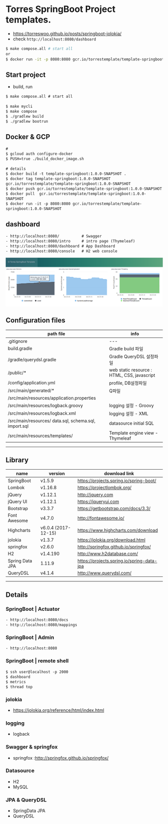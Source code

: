 # Torres SpringBoot Project templates.
- https://torreswoo.github.io/posts/springboot-jolokia/
- check `http://localhost:8080/dashboard`
```bash
$ make compose.all # start all 
or
$ docker run -it -p 8080:8080 gcr.io/torrestemplate/template-springboot:1.0.0-SNAPSHOT
```

## Start project
- build, run
```
$ make compose.all # start all 

$ make mycli
$ make compose
$ ./gradlew build
$ ./gradlew bootrun
```

## Docker & GCP
```
# 
$ gcloud auth configure-docker
$ PUSH=true ./build_docker_image.sh

# details
$ docker build -t template-springboot:1.0.0-SNAPSHOT .
$ docker tag template-springboot:1.0.0-SNAPSHOT gcr.io/torrestemplate/template-springboot:1.0.0-SNAPSHOT
$ docker push gcr.io/torrestemplate/template-springboot:1.0.0-SNAPSHOT
$ docker pull  gcr.io/torrestemplate/template-springboot:1.0.0-SNAPSHOT
$ docker run -it -p 8080:8080 gcr.io/torrestemplate/template-springboot:1.0.0-SNAPSHOT
```

## dashboard
```
- http://localhost:8080/          # Swagger
- http://localhost:8080/intro     # intro page (Thymeleaf)
- http://localhost:8080/dashboard # App Dashboard
- http://localhost:8080/console   # H2 web console
```
![springboot-jolokia-dashboard](/docs/images/dashboard01.png)

## Configuration files
| path file | info |
| --- | --- |
| .gitignore | --- |
| build.gradle | Gradle build 파일 |
| /gradle/querydsl.gradle | Gradle QueryDSL 설정파일 |
| /public/* | web static resource : HTML, CSS, javascript |
| /config/application.yml | profile, DB설정파일 |
| /src/main/generated/* | Q파일 |
| /src/main/resources/application.properties |  |
| /src/main/resources/logback.groovy | logging 설정 - Groovy |
| /src/main/resources/logback.xml | logging 설정 - XML |
| /src/main/resources/ data.sql, schema.sql, import.sql | datasource initial SQL |
| /src/main/resources/templates/ | Template engine view - Thymeleaf |


---
## Library
| name | version  | download link |
| --- | --- | --- |
| SpringBoot | v1.5.9 | https://projects.spring.io/spring-boot/ |
| Lombok | v1.16.8 | https://projectlombok.org/ |
| jQuery | v1.12.1 | http://jquery.com | 
| jQuery UI | v1.12.1 | https://jqueryui.com |
| Bootstrap | v3.3.7 | https://getbootstrap.com/docs/3.3/ |
| Font Awesome | v4.7.0 | http://fontawesome.io/ |
| Highcharts | v6.0.4 (2017-12-15) | https://www.highcharts.com/download |
| jolokia | v1.3.7 | https://jolokia.org/download.html |
| springfox | v2.6.0 | http://springfox.github.io/springfox/ |
| H2 | v1.4.190 | http://www.h2database.com/ |
| Spring Data JPA | 1.11.9 | https://projects.spring.io/spring-data-jpa |
| QueryDSL | v4.1.4 | http://www.querydsl.com/ |


---
## Details

### SpringBoot | Actuator
```
- http://localhost:8080/docs
- http://localhost:8080/mappings
```
### SpringBoot | Admin
```
- http://localhost:8080
```
### SpringBoot | remote shell
```
$ ssh user@localhost -p 2000 
$ dashboard 
$ metrics
$ thread top
```
### jolokia
- https://jolokia.org/reference/html/index.html

### logging
- logback

### Swagger & springfox
- springfox :http://springfox.github.io/springfox/

### Datasource
- H2
- MySQL

### JPA & QueryDSL
- SpringData JPA
- QueryDSL


